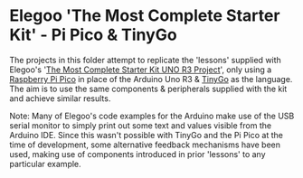# Elegoo 'The Most Complete Starter Kit' - Pi Pico & TinyGo

The projects in this folder attempt to replicate the 'lessons' supplied with Elegoo's '[The Most Complete Starter Kit UNO R3 Project](https://www.elegoo.com/collections/uno-r3-starter-kits/products/elegoo-uno-most-complete-starter-kit)', only using a [Raspberry Pi Pico](https://www.raspberrypi.com/products/raspberry-pi-pico/) in place of the Arduino Uno R3 & [TinyGo](https://tinygo.org/) as the language. The aim is to use the same components & peripherals supplied with the kit and achieve similar results.

Note: Many of Elegoo's code examples for the Arduino make use of the USB serial monitor to simply print out some text and values visible from the Arduino IDE. Since this wasn't possible with TinyGo and the Pi Pico at the time of development, some alternative feedback mechanisms have been used, making use of components introduced in prior 'lessons' to any particular example.
